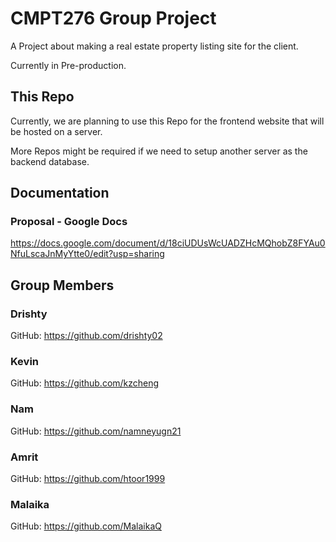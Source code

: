 # CMPT276 Group Project
A Project about making a real estate property listing site for the client.

Currently in Pre-production.


## This Repo
Currently, we are planning to use this Repo for the frontend website that will be hosted on a server.

More Repos might be required if we need to setup another server as the backend database.


## Documentation
### Proposal - Google Docs
https://docs.google.com/document/d/18ciUDUsWcUADZHcMQhobZ8FYAu0NfuLscaJnMyYtte0/edit?usp=sharing


## Group Members
### Drishty
GitHub: https://github.com/drishty02
	
### Kevin
GitHub: https://github.com/kzcheng
 
### Nam
GitHub: https://github.com/namneyugn21
 
### Amrit
GitHub: https://github.com/htoor1999
 
### Malaika
GitHub: https://github.com/MalaikaQ
